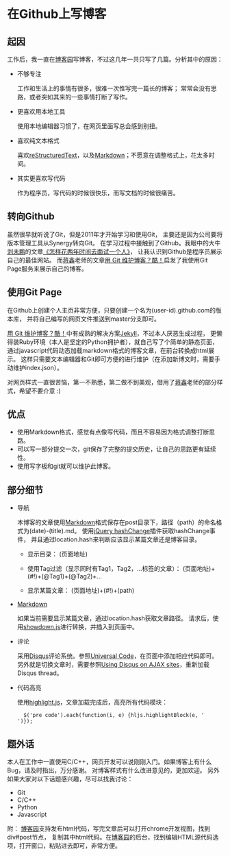 # 在Github上写博客

## 起因

工作后，我一直在[博客园]写博客，不过这几年一共只写了几篇。分析其中的原因：

* 不够专注

  工作和生活上的事情有很多，很难一次性写完一篇长的博客；
  常常会没有思路，或者突如其来的一些事情打断了写作。

* 更喜欢用本地工具

  使用本地编辑器习惯了，在网页里面写总会感到别扭。

* 喜欢纯文本格式

  喜欢[reStructuredText]，以及[Markdown]；不愿意在调整格式上，花太多时间。

* 其实更喜欢写代码

  作为程序员，写代码的时候很快乐，而写文档的时候很痛苦。

## 转向Github

虽然很早就听说了Git，但是2011年才开始学习和使用Git，
主要还是因为公司要将版本管理工具从Synergy转向Git。
在学习过程中接触到了Github。我眼中的大牛[刘未鹏]的文章[《怎样花两年时间去面试一个人》]，
让我认识到Github是程序员展示自己的最佳网站。
而[蒋鑫]老师的文章[用 Git 维护博客？酷！]启发了我使用Git Page服务来展示自己的博客。

## 使用Git Page

在Github上创建个人主页非常方便，只要创建一个名为(user-id).github.com的版本库，
并将自己编写的网页文件推送到master分支即可。

[用 Git 维护博客？酷！]中有成熟的解决方案[Jekyll]，不过本人厌恶生成过程，
更懒得装Ruby环境（本人是坚定的Python拥护者），就自己写了个简单的静态页面，
通过javascript代码动态加载markdown格式的博客文章，在前台转换成html展示。
这样只需要文本编辑器和Git即可方便的进行维护（在添加新博文时，需要手动维护index.json）。

对网页样式一直很苦恼，第一不熟悉，第二做不到美观，借用了[蒋鑫]老师的部分样式，希望不要介意 :)

## 优点

* 使用Markdown格式，感觉有点像写代码，而且不容易因为格式调整打断思路。
* 可以写一部分提交一次，git保存了完整的提交历史，让自己的思路更有延续性。
* 使用写字板和git就可以维护此博客。

## 部分细节

* 导航

  本博客的文章使用[Markdown]格式保存在post目录下，路径（path）的命名格式为(date)-(title).md。
  使用[jQuery hashChange]插件获取hashChange事件，
  并且通过location.hash来判断应该显示某篇文章还是博客目录。

  * 显示目录： (页面地址)

  * 使用Tag过滤（显示同时有Tag1，Tag2，...标签的文章）： (页面地址)+(#!)+(@Tag1)+(@Tag2)+...

  * 显示某篇文章： (页面地址)+(#!)+(path)

* [Markdown]

  如果当前需要显示某篇文章，通过location.hash获取文章路径。
  请求后，使用[showdown.js]进行转换，并插入到页面中。

* 评论

  采用[Disqus]评论系统。参照[Universal Code]，在页面中添加相应代码即可。
  另外就是切换文章时，需要参照[Using Disqus on AJAX sites]，重新加载Disqus thread。

* 代码高亮

  使用[highlight.js]，文章加载完成后，高亮所有代码模块：

        $('pre code').each(function(i, e) {hljs.highlightBlock(e, '    ')});


## 题外话

本人在工作中一直使用C/C++，网页开发可以说刚刚入门。如果博客上有什么Bug，请及时指出，万分感谢。
对博客样式有什么改进意见的，更加欢迎。
另外如果大家对以下话题感兴趣，尽可以找我讨论：

* Git
* C/C++
* Python
* Javascript

附： [博客园]支持发布html代码，写完文章后可以打开chrome开发视图，找到div#post节点，
复制其中html代码。在[博客园]的后台，找到编辑HTML源代码选项，打开窗口，粘贴进去即可，非常方便。

[博客园]: http://lvkun.cnblogs.com
[reStructuredText]: http://docutils.sourceforge.net/rst.html
[Markdown]: http://daringfireball.net/projects/markdown/
[刘未鹏]: http://mindhacks.cn/
[《怎样花两年时间去面试一个人》]: http://mindhacks.cn/2011/11/04/how-to-interview-a-person-for-two-years/
[蒋鑫]: http://www.worldhello.net/about.html
[用 Git 维护博客？酷！]: http://www.worldhello.net/2011/11/29/jekyll-based-blog-setup.html
[Jekyll]: https://github.com/mojombo/jekyll
[showdown.js]: https://github.com/coreyti/showdown
[jQuery hashChange]: http://benalman.com/projects/jquery-hashchange-plugin/
[Disqus]: http://disqus.com
[Universal Code]: http://docs.disqus.com/developers/universal/
[Using Disqus on AJAX sites]: http://docs.disqus.com/help/85/
[highlight.js]: https://github.com/isagalaev/highlight.js
